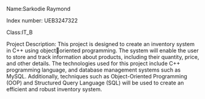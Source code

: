 Name:Sarkodie Raymond

Index number: UEB3247322

Class:IT_B

Project Description: This project is designed to create an inventory system in C++ using objectoriented programming. The system will enable the user to store and track 
information about products, including their quantity, price, and other details. The  technologies used for this project include C++ programming language, and 
database management systems such as MySQL. Additionally, techniques such as Object-Oriented Programming (OOP) and Structured Query Language (SQL) will 
be used to create an efficient and robust inventory system.
